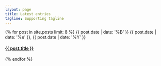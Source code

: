```yaml
---
layout: page
title: Latest entries
tagline: Supporting tagline
---
```

{% for post in site.posts limit: 8 %}
<span>{{ post.date | date: '%B' }} {{ post.date | date: '%e' }}, {{ post.date | date: '%Y' }}</span>
<h4>
    <a href="{{post.url}}">{{ post.title }}</a>
</h4>
{% endfor %}


